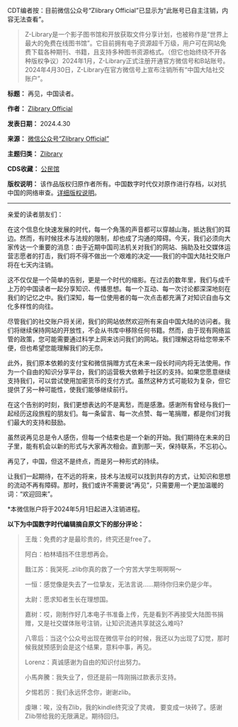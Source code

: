 CDT编者按：目前微信公众号“Zlibrary Official”已显示为“此账号已自主注销，内容无法查看”。



> Z-Library是一个影子图书馆和开放获取文件分享计划，也被称作是“世界上最大的免费在线图书馆”。它目前拥有电子资源超千万级，用户可在网站免费下载各种期刊、书籍，且支持多种图书资源格式。（但它也始终绕不开各种版权争议）2024年1月，Z-Library正式注册开通官方微信号和B站账号。2024年4月30日，Z-Library在官方微信号上宣布注销所有“中国大陆社交账户”。




**标题：** 再见，中国读者。  

**作者：** [Zlibrary Official](https://chinadigitaltimes.net/space/Zlibrary)  

**发表日期：** 2024.4.30  

**来源：** [微信公众号“Zlibrary Official”](https://web.archive.org/web/20240430052848/https://mp.weixin.qq.com/s/uD8jdSb3bGRB7yZK4_BZIw)  

**主题归类：** [Zlibrary](https://chinadigitaltimes.net/space/Zlibrary)  

**CDS收藏：** [公民馆](https://chinadigitaltimes.net/space/%E5%85%AC%E6%B0%91%E9%A6%86)  

**版权说明：** 该作品版权归原作者所有。中国数字时代仅对原作进行存档，以对抗中国的网络审查。[详细版权说明](https://chinadigitaltimes.net/chinese/copyright)。




---


亲爱的读者朋友们：


在这个信息化快速发展的时代，每一个角落的声音都可以穿越山海，抵达我们的耳边。然而，有时候技术与法规的限制，却也成了沟通的障碍。今天，我们必须向大家传达一个重要的消息：由于近期中国司法机关对我们的网站、捐助及社交媒体运营志愿者的打击，我们将不得不做出一个艰难的决定——我们的中国大陆社交账户将在七天内注销。


这不仅仅是一个简单的告别，更是一个时代的缩影。在过去的数年里，我们与成千上万的中国读者一起分享知识、传播思想。每一个互动、每一次讨论都深深地刻在我们的记忆之中。我们深知，每一位使用者的每一次点击都充满了对知识自由与文化多样性的向往。


尽管我们的社交账户将关闭，我们的网站依然欢迎所有来自中国大陆的访问者。我们将继续保持网站的开放性，不会从书库中移除任何书籍。然而，由于现有网络监管的政策，您可能需要通过科学上网来访问我们的网站。我们理解这将给您带来不便，但也希望您能理解我们的无奈。


此外，我们原本依赖的支付宝和微信捐赠方式在未来一段长时间内将无法使用。作为一个自由的知识分享平台，我们的运营极大依赖于社区的支持。如果您愿意继续支持我们，可以尝试使用加密货币的支付方式。虽然这种方式可能较为复杂，但它提供了另一种可能性，使我们能够继续前行。


在这个告别的时刻，我们更想表达的不是离愁，而是感激。感谢所有曾经与我们一起经历这段旅程的朋友们。每一条留言、每一次点赞、每一笔捐赠，都是你们对我们最大的支持和鼓励。


虽然说再见总是令人感伤，但每一个结束也是一个新的开始。我们期待在未来的日子里，能有机会以新的形式与大家再次相会。直到那一天，保持联系，不忘初心。


再见了，中国，但这不是终点，而是另一种形式的持续。


让我们一起期待，在不远的将来，技术与法规可以找到共存的方式，让知识和思想的流动不再有障碍。那时，我们或许不需要说“再见”，只需要用一个更加温暖的词：“欢迎回来”。


\*本微信账户将于2024年5月1日起进入注销进程。


**以下为中国数字时代编辑摘自原文下的部分评论：** 



> 王哉：免费的才是最珍贵的，终究还是free了。
> 
> 
> 阿白：柏林墙挡不住思想再会。
> 
> 
> 戬江苏：我哭死..zlib你真的救了一个穷苦大学生啊啊啊～
> 
> 
> 一恒：感觉像是失去了一位挚友，无法言说……期待你归来仍是少年。
> 
> 
> 太尉：愿求知者生长在理想国。
> 
> 
> 嘉树：哎，刚制作好几本电子书准备上传，先是看到不再接受大陆图书捐赠，又是社交媒体账号注销，让知识流通共享就这么难吗?
> 
> 
> 八零后：当这个公众号出现在微信平台的时候，我还以为出现了幻觉，那时候我就预感到会是这个结果，意料中事，再见。
> 
> 
> Lorenz：真诚感谢为自由的知识付出努力。
> 
> 
> 小馬奔騰：我失业了，但还是前一阵刚捐过款表示支持。
> 
> 
> 夕惕若厉：我们永远怀念你，谢谢zlib。
> 
> 
> 虔琳：唉，没有Zlib，我的kindle终究没了灵魂， 要变成一块砖了。感谢Zlib带给我的无限满足。期待回归。

